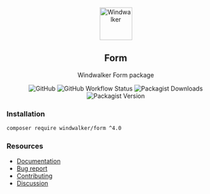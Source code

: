 <p align="center">
    <br/>
    <img src="https://user-images.githubusercontent.com/1639206/151679867-8df93936-e4af-4677-a6f3-eb33d27e038b.svg" alt="Windwalker"
        height="75">
    <br/>
</p>

<h2 align="center">Form</h2>

<p align="center">
    Windwalker Form package
</p>

<p align="center">
    <img alt="GitHub" src="https://img.shields.io/github/license/windwalker-io/form?style=flat-square">
    <img alt="GitHub Workflow Status" src="https://img.shields.io/github/workflow/status/windwalker-io/form/PHP%20Composer?label=test&style=flat-square">
    <img alt="Packagist Downloads" src="https://img.shields.io/packagist/dt/windwalker/form?style=flat-square">
    <img alt="Packagist Version" src="https://img.shields.io/packagist/v/windwalker/form?style=flat-square">
</p>

### Installation

```bash
composer require windwalker/form ^4.0
```

### Resources

- [Documentation](https://windwalker.io/documentation/components/form/)
- [Bug report](https://github.com/windwalker-io/framework)
- [Contributing](https://github.com/windwalker-io/framework)
- [Discussion](https://github.com/windwalker-io/framework/discussions)


